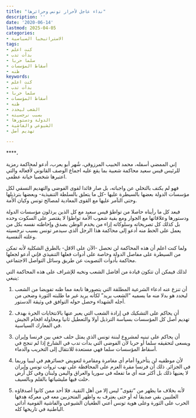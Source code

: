 ```yaml
---
title: "نداء عاجل لأحرار تونس وحرائرها"
description: ''
date: '2020-06-14'
lastmod: 2025-04-05
categories:
- الاستراتيجيا السياسية
tags:
- كنت اعلم
- بدأت تدب
- سلما حربا
- أسقاط المؤسسات
- ظنه
keywords:
- كنت اعلم
- بدأت تدب
- سلما حربا
- أسقاط المؤسسات
- ظنه
- الشعب ليحدد
- بسبب نرجسيته
- الدولة ودستورها
- الشيوعي والفاشية
- تهديم أصل

---
```

****،

إني الممضي أسفله، محمد الحبيب المرزوقي، شُهر أبو يعرب، أدعو لمحاكمة رمزية للرئيس قيس سعيد محاكمة شعبية بما يقع عليه اجماع الوصف القانوني لأفعاله والتي اعتبرها شخصيا خيانة عظمى.

فهو لم يكتف بالتخلي عن واجباته، بل صار قائدا لقوى الفوضى والتهديم النسقي لكل مؤسسات الدولة بعضها بالسيطرة عليها -كل ما يتعلق بالسلطة التنفيذية- وبعضها بترذيلها وحتى التآمر عليها مع القوى المعادية لمصالح تونس وكيان الأمة.

فبعد كل ما رأيناه حاصلا من تواطؤ قيس سعيد مع كل الذين يرذلون مؤسسات الدولة ودستورها وعلاقاتها مع الجوار ومع بقية شعوب الأمة تواطؤا لا يقتصر على السكوت وحده بل كذلك كل تصريحاته وسلوكاته إزاء من يخدم الوطن بصدق وإحاطته نفسه بكل من يعمل على الحط منه أدعو إلى محاكمة هذا الرجل الذي سيدمر تونس بسبب نرجسيته وعلته النفسية.

ولما كنت اعلم أن هذه المحاكمة لن تحصل -الآن على الاقل- بالطرق الشكلية لأنه تمكن من السيطرة على مفاصل الدولة وخاصة على أدوات فعلها التنفيذي فإني أدعو لجعلها محاكمة بأدوات التصويت عن طريق وسائل التواصل الاجتماعي.

لذلك فيمكن أن تتكون قيادة من أفاضل الشعب ونخبه للإشراف على هذه المحاكمة التي ينبغي:

1. أن تنزع عنه ادعاء الشرعية المطلقة التي يتصورها نابعة مما ظنه تفويضا من الشعب ليحدد هو بدلا منه ما يسميه “الشعب يريد” لكأنه يريد غير ما طلبته الثورة وضحى من أجله الشهداء وحصل حوله التوافق في وثيقة الدستور.

2. أن يحاكم على التشكيك في إرادة الشعب التي يعبر عنها بالانتخابات الحرة بهدف تهديم أصل كل المؤسسات بسياسة الترذيل أولا والتعطيل ثانيا ومحاولة اقحام الجيش في المعارك السياسية.

3. أن يحاكم على تبنيه لمشروع لبننة تونس الذي يمثل حلف خفي بين فرنسا وإيران ويسعى لتحقيقه سلما أو حربا لأن الفوضى التي بدأت تدب في الشارع إذا لم تنجح في أسقاط المؤسسات سلما فهي مستعدة للانتقال إلى التخريب والدماء.

4. لأن موظفيه لن يتأخروا أمام أي مغامرة ومقامرة لتعويض خسائرهم في ليبيا وربما في الجزائر. ذلك أن فرنسا مقرة العزم على المحافظة على نهب ثروات تونس وإيران لا يعنيها ذلك بل أكثر منه أي ما تفعله في سوريا والعراق واليمن ولبنان وفي كل أرض حلت فيها مليشياتها بالقلم وبالسيف.

5. لأنه بخلاف ما يظهر من “تقوى” ليس إلا من أهل التقية. فلا أحد ممن كانوا أصدقاؤه العلنيين بقي صديقا له أو حتى يعترف به واظهر المتحزبين معه في معركة هدفها الحرب على الثورة وعلى هوية تونس أعني الطغيان الشيوعي والفاشية القومية أداتي الباطنية في تاريخها كله.

###
